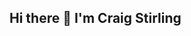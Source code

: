 ## Hi there 👋 I'm Craig Stirling

<!--
**CraigW-Stirling/CraigW-Stirling** is a ✨ _special_ ✨ repository because its `README.md` (this file) appears on your GitHub profile.

# 💫 About Me:
Hi, I'm Craig Stirling<br><br>I'm currently working through a Data Science Apprenticeship.<br>Setting up this profile is part of that, to engage with the community and showcase my work.<br><br>I am enjoying learning key tools like Python, Data Science techniques, and ways to apply Machine Learning principles to business problems.<br><br>I have 20+ years experience as a Data Analyst for a major UK Telco.<br><br>Outside of work, I enjoy hiking, exercise, drawing, reading and gaming.


# 💻 Tech Stack:
![Python](https://img.shields.io/badge/python-3670A0?style=plastic&logo=python&logoColor=ffdd54) ![MicrosoftSQLServer](https://img.shields.io/badge/Microsoft%20SQL%20Server-CC2927?style=plastic&logo=microsoft%20sql%20server&logoColor=white) ![MySQL](https://img.shields.io/badge/mysql-4479A1.svg?style=plastic&logo=mysql&logoColor=white) ![Adobe Photoshop](https://img.shields.io/badge/adobe%20photoshop-%2331A8FF.svg?style=plastic&logo=adobe%20photoshop&logoColor=white) ![Power Bi](https://img.shields.io/badge/power_bi-F2C811?style=plastic&logo=powerbi&logoColor=black)
# 📊 GitHub Stats:
![](https://github-readme-stats.vercel.app/api?username=CraigW-Stirling&theme=dark&hide_border=false&include_all_commits=false&count_private=false)<br/>
![](https://github-readme-streak-stats.herokuapp.com/?user=CraigW-Stirling&theme=dark&hide_border=false)<br/>
![](https://github-readme-stats.vercel.app/api/top-langs/?username=CraigW-Stirling&theme=dark&hide_border=false&include_all_commits=false&count_private=false&layout=compact)

---
[![](https://visitcount.itsvg.in/api?id=CraigW-Stirling&icon=0&color=0)](https://visitcount.itsvg.in)
